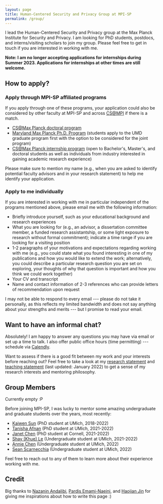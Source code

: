 ```yaml
---
layout: page
title: Human-Centered Security and Privacy Group at MPI-SP
permalink: /group/
---
```


I lead the Human-Centered Security and Privacy group at the Max Planck Institute for Security and Privacy. I am looking for PhD students, postdocs, and interns/visiting scholars to join my group. Please feel free to get in touch if you are interested in working with me.

<b>Note: I am no longer accepting applications for internships during Summer 2023. Applications for internships at other times are still welcome.</b>

<h2>How to apply?</h2>

<h3>Apply through MPI-SP affiliated programs</h3>

If you apply through one of these programs, your application could also be considered by other faculty at MPI-SP and across <a href="https://www.cis.mpg.de/">CS@MPI</a> if there is a match. 

<ul>
<li><a href="https://www.cis.mpg.de/cs-max-planck/">CS@Max Planck doctoral program</a></li>
<li><a href="https://www.cs.umd.edu/maryland-max-planck">Maryland Max Planck Ph.D. Program</a> (students apply to the UMD graduate program first with the option to be considered for the joint program)</li>
<li><a href="https://www.cis.mpg.de/internships/">CS@Max Planck internship program</a> (open to Bachelor's, Master's, and doctoral students as well as individuals from industry interested in gaining academic research experience)</li>
</ul>

Please make sure to mention my name (e.g., when you are asked to identify potential faculty advisors and in your research statement) to help me identify your application.

<h3>Apply to me individually</h3>

If you are interested in working with me in particular independent of the programs mentioned above, please email me with the following information:

<ul>
<li>Briefly introduce yourself, such as your educational background and research experiences</li>
<li>What you are looking for (e.g., an advisor, a dissertation committee member, a funded research assistantship, or some light exposure to research without formal commitment); indicate a time range if you are looking for a visiting position</li>
<li>1-2 paragraphs of your motivations and expectations regarding working with me  (e.g., you could state what you found interesting in one of my publications and how you would like to extend the work; alternatively, you could describe a particular research question you are set on exploring, your thoughts of why that question is important and how you think we could work together) </li>
<li>Your CV and transcript</li>
<li>Name and contact information of 2-3 references who can provide letters of recommendation upon request</li>
</ul>

I may not be able to respond to every email --- please do not take it personally, as this reflects my limited bandwidth and does not say anything about your strengths and merits --- but I promise to read your email.

<h2>Want to have an informal chat?</h2>

Absolutely! I am happy to answer any questions you may have via email or set up a time to talk. I also offer public office hours (time permitting) --- schedule via <a href="https://calendly.com/yixinz">Calendly</a>.

Want to assess if there is a good fit between my work and your interests before reaching out? Feel free to take a look at my <a target="_blank" href="https://yixinzou.github.io/statements/zou-research.pdf">research statement</a> and <a target="_blank" href="https://yixinzou.github.io/statements/zou-teaching.pdf">teaching statement</a> (last updated: January 2022) to get a sense of my research interests and mentoring philosophy.

<h2>Group Members</h2>

Currently empty :P 

Before joining MPI-SP, I was lucky to mentor some amazing undergraduate and graduate students over the years, most recently:

<ul>
<li><a href="https://www.kaiwensun.info/">Kaiwen Sun</a> (PhD student at UMich, 2018-2022)</li>
<li><a href="https://www.linkedin.com/in/tanisha-afnan/">Tanisha Afnan</a> (PhD student at UMich, 2021-2022)</li>
<li><a href="https://janetchen.ca/">Janet Chen</a> (PhD student at Cornell, 2021-2022)</li>
<li><a href="https://www.linkedin.com/in/khue-le/">Shay (Khue) Le</a> (Undergraduate student at UMich, 2021-2022)</li>
<li><a href="https://www.linkedin.com/in/anniechen10/">Annie Chen</a> (Undergraduate student at UMich, 2022)</li>
<li><a href="https://www.linkedin.com/in/sean-scarnecchia/">Sean Scarnecchia</a> (Undergraduate student at UMich, 2022)</li>
</ul>

Feel free to reach out to any of them to learn more about their experience working with me.

<h2>Credit</h2>

Big thanks to <a target="_blank" href="https://www.nazaninandalibi.net/working-with-me">Nazanin Andalibi</a>, <a target="_blank" href="https://users.cs.duke.edu/~pardis/mentorship.html">Pardis Emami-Naeini</a>, and <a target="_blank" href="http://shift-3.com/prospective.html">Haojian Jin</a> for giving me inspirations about how to write this page :)